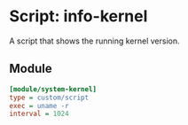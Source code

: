 # Script: info-kernel

A script that shows the running kernel version.


## Module

```ini
[module/system-kernel]
type = custom/script
exec = uname -r
interval = 1024
```
